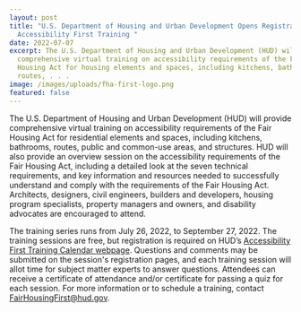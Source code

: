 ```yaml
---
layout: post
title: "U.S. Department of Housing and Urban Development Opens Registration for
  Accessibility First Training "
date: 2022-07-07
excerpt: The U.S. Department of Housing and Urban Development (HUD) will provide
  comprehensive virtual training on accessibility requirements of the Fair
  Housing Act for housing elements and spaces, including kitchens, bathrooms,
  routes, . . .
image: /images/uploads/fha-first-logo.png
featured: false
---
```

The U.S. Department of Housing and Urban Development (HUD) will provide comprehensive virtual training on accessibility requirements of the Fair Housing Act for residential elements and spaces, including kitchens, bathrooms, routes, public and common-use areas, and structures. HUD will also provide an overview session on the accessibility requirements of the Fair Housing Act, including a detailed look at the seven technical requirements, and key information and resources needed to successfully understand and comply with the requirements of the Fair Housing Act. Architects, designers, civil engineers, builders and developers, housing program specialists, property managers and owners, and disability advocates are encouraged to attend.

The training series runs from July 26, 2022, to September 27, 2022. The training sessions are free, but registration is required on HUD’s [Accessibility First Training Calendar webpage](https://www.hud.gov/program_offices/fair_housing_equal_opp/accessibility_first_training_calendar). Questions and comments may be submitted on the session's registration pages, and each training session will allot time for subject matter experts to answer questions. Attendees can receive a certificate of attendance and/or certificate for passing a quiz for each session. For more information or to schedule a training, contact [FairHousingFirst@hud.gov](mailto:FairHousingFirst@hud.gov).
